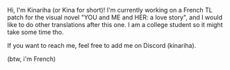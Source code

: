 Hi, I'm Kinariha (or Kina for short)! 
I'm currently working on a French TL patch for the visual novel "YOU and ME and HER: a love story", and I would like to do other translations after this one. I am a college student so it might take some time tho.

If you want to reach me, feel free to add me on Discord (kinariha).

(btw, i'm French)

